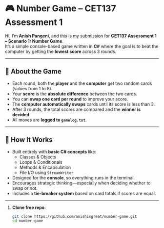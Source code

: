 
# 🎮 Number Game – CET137 Assessment 1

Hi, I’m **Anish Pangeni**, and this is my submission for **CET137 Assessment 1 – Scenario 1: Number Game**.  
It’s a simple console-based game written in **C#** where the goal is to beat the computer by getting the **lowest score** across 3 rounds.

---

## 📌 About the Game

- Each round, both the **player** and the **computer** get two random cards (values from 1 to 8).
- Your **score** is the **absolute difference** between the two cards.
- You can **swap one card per round** to improve your score.
- The **computer automatically swaps** cards until its score is less than 3.
- After 3 rounds, the total scores are compared and the **winner is decided**.
- All moves are **logged to `gamelog.txt`**.

---

## 🧠 How It Works

- Built entirely with **basic C# concepts** like:
  - Classes & Objects
  - Loops & Conditionals
  - Methods & Encapsulation
  - File I/O using `StreamWriter`
- Designed for the **console**, so everything runs in the terminal.
- Encourages strategic thinking—especially when deciding whether to swap or not.
- Includes a **tie-breaker system** based on card totals if scores are equal.

---


1. **Clone free repo**:
   ```bash
   git clone https://github.com/anishisgreat/number-game.git
   cd number-game





   
